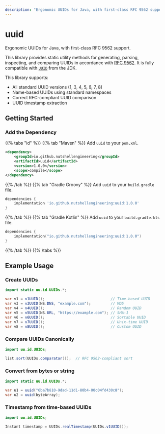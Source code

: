 ```yaml
---
description: "Ergonomic UUIDs for Java, with first-class RFC 9562 support." 
---
```


# uuid

Ergonomic UUIDs for Java, with first-class RFC 9562 support. 

This library provides static utility methods for generating,
parsing, inspecting, and comparing UUIDs in accordance with [RFC 9562](https://datatracker.ietf.org/doc/html/rfc9562).
It is fully compatible with [`UUID`](https://docs.oracle.com/en/java/javase/17/docs/api/java.base/java/util/UUID.html)
from the JDK.

This library supports:
- All standard UUID versions (1, 3, 4, 5, 6, 7, 8)
- Name-based UUIDs using standard namespaces
- Correct RFC-compliant UUID comparison
- UUID timestamp extraction

## Getting Started

### Add the Dependency

{{% tabs "id" %}}
{{% tab "Maven" %}}
Add `uuid` to your `pom.xml`.

``` xml
<dependency>
    <groupId>io.github.nutshellengineering</groupId>
    <artifactId>uuid</artifactId>
    <version>1.0.0</version>
    <scope>compile</scope>
</dependency>
```
{{% /tab %}}
{{% tab "Gradle Groovy" %}}
Add `uuid` to your `build.gradle` file.

```gradle
dependencies {
    implementation 'io.github.nutshellengineering:uuid:1.0.0'
}
```
{{% /tab %}}
{{% tab "Gradle Kotlin" %}}
Add `uuid` to your `build.gradle.kts` file.

```kotlin
dependencies {
    implementation("io.github.nutshellengineering:uuid:1.0.0")
}
``` 
{{% /tab %}}
{{% /tabs %}}

## Example Usage

### Create UUIDs

```java
import static uu.id.UUIDs.*;

var v1 = v1UUID();                              // Time-based UUID
var v3 = v3UUID(NS.DNS, "example.com");         // MD5
var v4 = v4UUID();                              // Random UUID
var v5 = v5UUID(NS.URL, "https://example.com"); // SHA-1
var v6 = v6UUID();                              // Sortable UUID
var v7 = v7UUID();                              // Unix-time UUID
var v8 = v8UUID();                              // Custom UUID
```

### Compare UUIDs Canonically

```java
import uu.id.UUIDs;  

list.sort(UUIDs.comparator());  // RFC 9562-compliant sort
```

### Convert from bytes or string

```java
import static uu.id.UUIDs.*; 

var u1 = uuid("6ba7b810-9dad-11d1-80b4-00c04fd430c8");
var u2 = uuid(byteArray);
```

### Timestamp from time-based UUIDs

```java
import uu.id.UUIDs;

Instant timestamp = UUIDs.realTimestamp(UUIDs.v1UUID());
```
